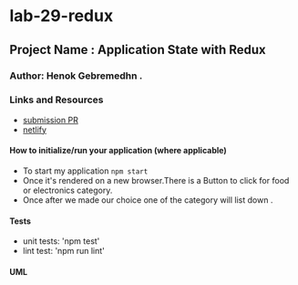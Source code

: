 # lab-29-redux



## Project Name : Application State with Redux

### Author: Henok Gebremedhn .

### Links and Resources


- [submission PR](https://github.com/henok-401-javascript/storefront/pull/1)
- [netlify](https://storefront-lab29.netlify.app)



#### How to initialize/run your application (where applicable)

- To start my application `npm start` 
- Once it's rendered on a new browser.There is a Button to click for food or electronics category.
- Once after we made our choice one of the category will list down . 

 

#### Tests

- unit tests: 'npm test'
- lint test: 'npm run lint'

#### UML
